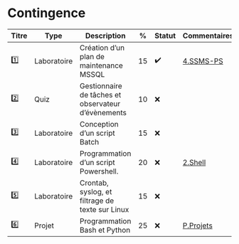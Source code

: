 # Contingence

| Titre | Type        | Description                                         | % | Statut           | Commentaires            |
|-------|-------------|-----------------------------------------------------|---|------------------|-------------------------|
| :one: | Laboratoire | Création d’un plan de maintenance MSSQL             | 15|:heavy_check_mark:|[4.SSMS-PS](4.SSMS-PS)   |
| :two: | Quiz        | Gestionnaire de tâches et observateur d’évènements  | 10|:x:               |                         |
|:three:| Laboratoire | Conception d’un script Batch                        | 15|:x:               |                         |
|:four: | Laboratoire | Programmation d’un script Powershell.               | 20|:x:               |[2.Shell](2.Shell)       |
|:five: | Laboratoire | Crontab, syslog, et filtrage de texte sur Linux     | 15|:x:               |                         |
|:six:  | Projet      | Programmation Bash et Python                        | 25|:x:               |[P.Projets](../P.Projets)|
